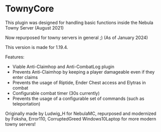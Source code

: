 # TownyCore
This plugin was designed for handling basic functions inside the Nebula Towny Server (August 2021)

Now repurposed for towny servers in general ;) (As of January 2024)

This version is made for 1.19.4.


Features:
 - Viable Anti-Claimhop and Anti-CombatLog plugin
 - Prevents Anti-Claimhop by keeping a player damageable even if they
   enter claims
 - Prevents the usage of Riptide, Ender Chest access and Elytras in combat
 - Configurable combat timer (30s currently)
 - Prevents the usage of a configurable set of commands (such as teleportation)

Originally made by Ludwig_H for NebulaMC, repurposed and modernized by Foksha, Error110, CorruptedGreed Windows10Laptop for more modern towny servers!
